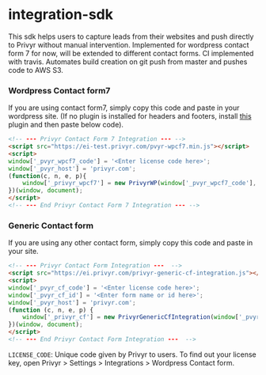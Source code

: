 # integration-sdk

This sdk helps users to capture leads from their websites and push directly to Privyr without manual intervention.
Implemented for wordpress contact form 7 for now, will be extended to different contact forms.
CI implemented with travis. Automates build creation on git push from master and pushes code to AWS S3.


### Wordpress Contact form7
If you are using contact form7, simply copy this code and paste in your wordpress site.
(If no plugin is installed for headers and footers, install [this](https://wordpress.org/plugins/insert-headers-and-footers/)  plugin and then paste below code).

```html
<!-- --- Privyr Contact Form 7 Integration --- --> 
<script src="https://ei-test.privyr.com/pvyr-wpcf7.min.js"></script>
<script>
window['_pvyr_wpcf7_code'] = '<Enter license code here>';
window['_pvyr_host'] = 'privyr.com';
(function(c, n, e, p){
    window['_privyr_wpcf7'] = new PrivyrWP(window['_pvyr_wpcf7_code'], "your-name",  "your-email" , "tel");
})(window, document);
</script>
<!-- --- End Privyr Contact Form 7 Integration --- --> 
```

### Generic Contact form
If you are using any other contact form, simply copy this code and paste in your site.

```html
<!-- --- Privyr Contact Form Integration ---  -->
<script src="https://ei.privyr.com/privyr-generic-cf-integration.js"></script>
<script>
window['_pvyr_cf_code'] = '<Enter license code here>';
window['_pvyr_cf_id'] = '<Enter form name or id here>';
window['_pvyr_host'] = 'privyr.com';
(function (c, n, e, p) {
    window['_privyr_cf'] = new PrivyrGenericCfIntegration(window['_pvyr_cf_code'], window['_pvyr_cf_id']);
})(window, document);
</script>
<!-- --- End Privyr Contact Form Integration ---  -->
```

`LICENSE_CODE`: Unique code given by Privyr to users. To find out your license key, open Privyr > Settings > Integrations > Wordpress Contact form. 
